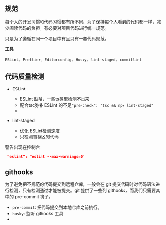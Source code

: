 ## 规范

每个人的开发习惯和代码习惯都有所不同，为了保持每个人看到的代码都一样，减少阅读代码的负担，有必要对项目代码进行统一规范。

只是为了遵循在同一个项目中有且只有一套代码规范。

**工具**

`ESLint`、`Prettier`、`Editorconfig`、`Husky`、`lint-staged`、`commitlint`

## 代码质量检测

- ESLint

  - ESLint 缺陷，一些ts类型检测不出来
  - 配合tsc弥补 ESLint 的不足`"pre-check": "tsc && npx lint-staged"`
  - 

- lint-staged

  - 优化 ESLint检测速度
  - 只检测暂存区的代码

  

 警告出现在控制台

```json
 "eslint": "eslint --max-warnings=0"
```



## githooks

为了避免把不规范的代码提交到远程仓库，一般会在 git 提交代码时对代码语法进行检测，只有检测通过才能被提交。git 提供了一些列 githooks，而我们只需要其中的 pre-commit 钩子。

- `pre-commit`: 把代码提交到本地仓库之前执行。
- `husky`: 监听 githooks 工具
- 